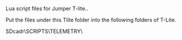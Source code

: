 Lua script files for Jumper T-lite..

Put the files under this Tlite folder into the following folders of T-Lite.

SDcadr\SCRIPTS\TELEMETRY\
